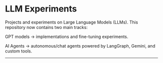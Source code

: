# LLM Experiments

Projects and experiments on Large Language Models (LLMs).
This repository now contains two main tracks:

GPT models → implementations and fine-tuning experiments.

AI Agents → autonomous/chat agents powered by LangGraph, Gemini, and custom tools.

---
